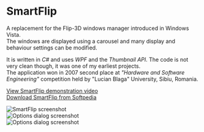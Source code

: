SmartFlip
=========

A replacement for the Flip-3D windows manager introduced in Windows Vista.  
The windows are displayed using a carousel and many display and behaviour settings can be modified.  

It is written in *C#* and uses *WPF* and the *Thumbnail API*. The code is not very clean though, it was one of my earliest projects.  
The application won in 2007 second place at *"Hardware and Software Engineering"* competition
held by "Lucian Blaga" University, Sibiu, Romania.  


[View SmartFlip demonstration video](http://youtu.be/bYX6YboNA4c)  
[Download SmartFlip from Softpedia](http://www.softpedia.com/get/System/OS-Enhancements/SmartFlip.shtml)

![SmartFlip screenshot](http://www.gratianlup.com/documents/smart_flip.png)  
![Options dialog screenshot](http://www.gratianlup.com/documents/smart_flip_options.PNG)  
![Options dialog screenshot](http://www.gratianlup.com/documents/smart_flip_options_2.PNG)
